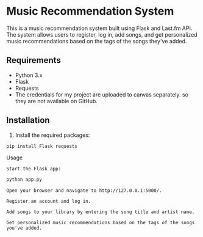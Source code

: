 # Music Recommendation System

This is a music recommendation system built using Flask and Last.fm API. The system allows users to register, log in, add songs, and get personalized music recommendations based on the tags of the songs they've added.

## Requirements

- Python 3.x
- Flask
- Requests
- The credentials for my project are uploaded to canvas separately.
  so they are not available on GitHub.

## Installation

1. Install the required packages:

```bash
pip install Flask requests
```
Usage

    Start the Flask app:

```bash
python app.py
```
    Open your browser and navigate to http://127.0.0.1:5000/.

    Register an account and log in.

    Add songs to your library by entering the song title and artist name.

    Get personalized music recommendations based on the tags of the songs you've added.